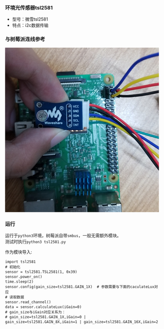 ### 环境光传感器tsl2581
* 型号：微雪tsl2581
* 特点：i2c数据传输

### 与树莓派连线参考
![连线](connection.jpg)

### 运行
运行于`python3`环境，树莓派自带`smbus`，一般无需额外模块。<br>
测试时执行`python3 tsl2581.py`

作为模块导入:
```
import tsl2581
# 初始化
sensor = tsl2581.TSL2581(1, 0x39)
sensor.power_on()
time.sleep(2)
sensor.config(gain_size=tsl2581.GAIN_1X)  # 参数需要与下面的caculateLux对应
# 读取数据
sensor.read_channel()
data = sensor.calculateLux(iGain=0)
# gain_size与iGain对应关系为：
# gain_size=tsl2581.GAIN_1X,iGain=0 | gain_size=tsl2581.GAIN_8X,iGain=1 | gain_size=tsl2581.GAIN_16X,iGain=2
